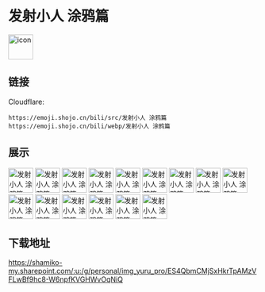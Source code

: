 # 发射小人 涂鸦篇
<img src="https://emoji.shojo.cn/bili/src/发射小人 涂鸦篇/icon.png" width="50" height="50" alt="icon">

## 链接
Cloudflare:
```
https://emoji.shojo.cn/bili/src/发射小人 涂鸦篇
https://emoji.shojo.cn/bili/webp/发射小人 涂鸦篇
```
## 展示
<img src="https://emoji.shojo.cn/bili/src/发射小人 涂鸦篇/发射小人 涂鸦篇-刷手机的我.png" width="50" height="50" alt="发射小人 涂鸦篇-刷手机的我">
<img src="https://emoji.shojo.cn/bili/src/发射小人 涂鸦篇/发射小人 涂鸦篇-爱会消失.png" width="50" height="50" alt="发射小人 涂鸦篇-爱会消失">
<img src="https://emoji.shojo.cn/bili/src/发射小人 涂鸦篇/发射小人 涂鸦篇-你说.png" width="50" height="50" alt="发射小人 涂鸦篇-你说">
<img src="https://emoji.shojo.cn/bili/src/发射小人 涂鸦篇/发射小人 涂鸦篇-许愿.png" width="50" height="50" alt="发射小人 涂鸦篇-许愿">
<img src="https://emoji.shojo.cn/bili/src/发射小人 涂鸦篇/发射小人 涂鸦篇-中.png" width="50" height="50" alt="发射小人 涂鸦篇-中">
<img src="https://emoji.shojo.cn/bili/src/发射小人 涂鸦篇/发射小人 涂鸦篇-奖.png" width="50" height="50" alt="发射小人 涂鸦篇-奖">
<img src="https://emoji.shojo.cn/bili/src/发射小人 涂鸦篇/发射小人 涂鸦篇-变丑光波.png" width="50" height="50" alt="发射小人 涂鸦篇-变丑光波">
<img src="https://emoji.shojo.cn/bili/src/发射小人 涂鸦篇/发射小人 涂鸦篇-回家种田.png" width="50" height="50" alt="发射小人 涂鸦篇-回家种田">
<img src="https://emoji.shojo.cn/bili/src/发射小人 涂鸦篇/发射小人 涂鸦篇-非常棒.png" width="50" height="50" alt="发射小人 涂鸦篇-非常棒">
<img src="https://emoji.shojo.cn/bili/src/发射小人 涂鸦篇/发射小人 涂鸦篇-暗中观察.png" width="50" height="50" alt="发射小人 涂鸦篇-暗中观察">
<img src="https://emoji.shojo.cn/bili/src/发射小人 涂鸦篇/发射小人 涂鸦篇-妙啊.png" width="50" height="50" alt="发射小人 涂鸦篇-妙啊">
<img src="https://emoji.shojo.cn/bili/src/发射小人 涂鸦篇/发射小人 涂鸦篇-测一下.png" width="50" height="50" alt="发射小人 涂鸦篇-测一下">
<img src="https://emoji.shojo.cn/bili/src/发射小人 涂鸦篇/发射小人 涂鸦篇-爱了爱了.png" width="50" height="50" alt="发射小人 涂鸦篇-爱了爱了">
<img src="https://emoji.shojo.cn/bili/src/发射小人 涂鸦篇/发射小人 涂鸦篇-帅气逼人.png" width="50" height="50" alt="发射小人 涂鸦篇-帅气逼人">
<img src="https://emoji.shojo.cn/bili/src/发射小人 涂鸦篇/发射小人 涂鸦篇-OK.png" width="50" height="50" alt="发射小人 涂鸦篇-OK">

## 下载地址

https://shamiko-my.sharepoint.com/:u:/g/personal/img_yuru_pro/ES4QbmCMjSxHkrTpAMzVFLwBf9hc8-W6npfKVGHWvOqNiQ
